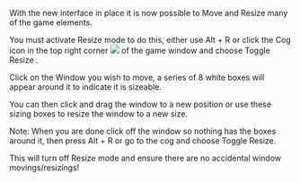 With the new interface in place it is now possible to Move and Resize many of the game elements.

You must activate Resize mode to do this, either use Alt + R or click the Cog icon in the top right corner ![](https://lohcdn.com/game/icons/cog.png) of the game window and choose Toggle Resize .

Click on the Window you wish to move, a series of 8 white boxes will appear around it to indicate it is sizeable.

You can then click and drag the window to a new position or use these sizing boxes to resize the window to a new size.

Note: When you are done click off the window so nothing has the boxes around it, then press Alt + R or go to the cog and choose Toggle Resize.

This will turn off Resize mode and ensure there are no accidental window movings/resizings!